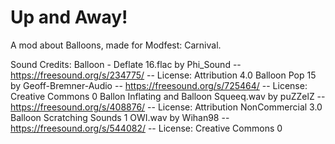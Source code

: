 # Up and Away!
A mod about Balloons, made for Modfest: Carnival.



Sound Credits:
Balloon - Deflate 16.flac by Phi_Sound -- https://freesound.org/s/234775/ -- License: Attribution 4.0
Balloon Pop 15 by Geoff-Bremner-Audio -- https://freesound.org/s/725464/ -- License: Creative Commons 0
Ballon Inflating and Balloon Squeeq.wav by puZZelZ -- https://freesound.org/s/408876/ -- License: Attribution NonCommercial 3.0
Balloon Scratching Sounds 1 OWI.wav by Wihan98 -- https://freesound.org/s/544082/ -- License: Creative Commons 0
